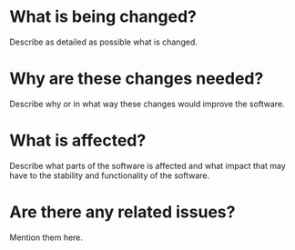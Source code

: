 <!--
Thank you for contributing your changes to the project!  Here are some fields
you can use as guidance to provide the necessary information for the merge
review.
-->

# What is being changed?
Describe as detailed as possible what is changed.

# Why are these changes needed?
Describe why or in what way these changes would improve the software.

# What is affected?
Describe what parts of the software is affected and what impact that may have
to the stability and functionality of the software.

# Are there any related issues?
Mention them here.

